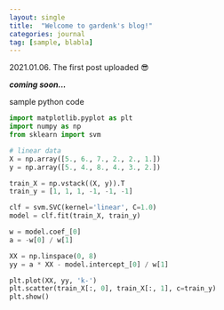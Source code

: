 ```yaml
---
layout: single
title:  "Welcome to gardenk's blog!"
categories: journal
tag: [sample, blabla]
---
```


2021.01.06. The first post uploaded 😎

***coming soon...***

sample python code

```python
import matplotlib.pyplot as plt
import numpy as np
from sklearn import svm

# linear data
X = np.array([5., 6., 7., 2., 2., 1.])
y = np.array([5., 4., 8., 4., 3., 2.])

train_X = np.vstack((X, y)).T
train_y = [1, 1, 1, -1, -1, -1]

clf = svm.SVC(kernel='linear', C=1.0)
model = clf.fit(train_X, train_y)

w = model.coef_[0]
a = -w[0] / w[1]

XX = np.linspace(0, 8)
yy = a * XX - model.intercept_[0] / w[1]

plt.plot(XX, yy, 'k-')
plt.scatter(train_X[:, 0], train_X[:, 1], c=train_y)
plt.show()
```

